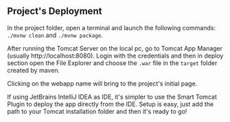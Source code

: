 ## Project's Deployment
In the project folder, open a terminal and launch the following commands: `./mvnw clean` and `./mvnw package`.

After running the Tomcat Server on the local pc, go to Tomcat App Manager (usually http://localhost:8080).
Login with the credentials and then in deploy section open the File Explorer and choose the `.war` file in
the `target` folder created by maven.

Clicking on the webapp name will bring to the project's initial page.

If using JetBrains IntelliJ IDEA as IDE, it's simpler to use the Smart Tomcat Plugin to deploy the app directly
from the IDE. Setup is easy, just add the path to your Tomcat installation folder and then it's ready to go!

